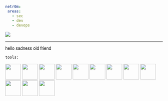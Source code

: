 ```yaml
netr0m:
 areas:
   - sec
   - dev
   - devops
```
<img align="center" src="https://github-readme-stats.vercel.app/api/top-langs/?username=netr0m&hide=html,css&theme=github_dark&layout=compact" />

<!-- <div>
 <a>
  <img align="center" src="https://github-readme-stats.vercel.app/api/top-langs/?username=netr0m&hide=html,css&theme=github_dark&layout=compact" />
 </a>
 <a>
   <img align="center" src="https://github-readme-stats.vercel.app/api?username=netr0m&theme=github_dark&layout=compact" />
 </a>
</div> -->

<hr>
<link href="http://fonts.cdnfonts.com/css/major-mono-display-2" rel="stylesheet">

<p style="font-family: 'Major Mono Display', sans-serif;">hello sadness old friend</p>

`tools:`

<div>
 <img src="https://cdn.jsdelivr.net/gh/devicons/devicon/icons/python/python-original.svg" height="50px"/>
 <img src="https://cdn.jsdelivr.net/gh/devicons/devicon/icons/go/go-original-wordmark.svg" height="50px"/>
 <img src="https://cdn.jsdelivr.net/gh/devicons/devicon/icons/typescript/typescript-original.svg" height="50px"/>
 <img src="https://cdn.jsdelivr.net/gh/devicons/devicon/icons/javascript/javascript-original.svg" height="50px"/>
 <img src="https://cdn.jsdelivr.net/gh/devicons/devicon/icons/nodejs/nodejs-original.svg" height="50px"/>
 <img src="https://cdn.jsdelivr.net/gh/devicons/devicon/icons/react/react-original.svg" height="50px"/>
 <img src="https://cdn.jsdelivr.net/gh/devicons/devicon/icons/bash/bash-original.svg" height="50px"/>
 <img src="https://cdn.jsdelivr.net/gh/devicons/devicon/icons/git/git-original.svg" height="50px"/>
 <img src="https://cdn.jsdelivr.net/gh/devicons/devicon/icons/linux/linux-original.svg" height="50px"/>
 <img src="https://cdn.jsdelivr.net/gh/devicons/devicon/icons/mongodb/mongodb-original-wordmark.svg" height="50px"/>
 <img src="https://cdn.jsdelivr.net/gh/devicons/devicon/icons/docker/docker-original.svg" height="50px"/>
 <img src="https://cdn.jsdelivr.net/gh/devicons/devicon/icons/nginx/nginx-original.svg" height="50px"/>
 
<!--  <img src="https://cdn.jsdelivr.net/gh/devicons/devicon/icons/amazonwebservices/amazonwebservices-original.svg" height="50px"/> -->
<!--  <img src="https://cdn.jsdelivr.net/gh/devicons/devicon/icons/azure/azure-original.svg" height="50px"/> -->
<!--  <img src="https://cdn.jsdelivr.net/gh/devicons/devicon/icons/csharp/csharp-original.svg" height="50px"/> -->
<!--  <img src="https://cdn.jsdelivr.net/gh/devicons/devicon/icons/dart/dart-original-wordmark.svg" height="50px"/> -->
<!--  <img src="https://cdn.jsdelivr.net/gh/devicons/devicon/icons/debian/debian-original.svg" height="50px"/> -->
<!--  <img src="https://cdn.jsdelivr.net/gh/devicons/devicon/icons/express/express-original.svg" height="50px"/> -->
<!--  <img src="https://cdn.jsdelivr.net/gh/devicons/devicon/icons/flask/flask-original-wordmark.svg" height="50px"/> -->
<!--  <img src="https://cdn.jsdelivr.net/gh/devicons/devicon/icons/flutter/flutter-original.svg" height="50px"/> -->
<!--  <img src="https://cdn.jsdelivr.net/gh/devicons/devicon/icons/kubernetes/kubernetes-plain.svg" height="50px"/> -->
</div>

